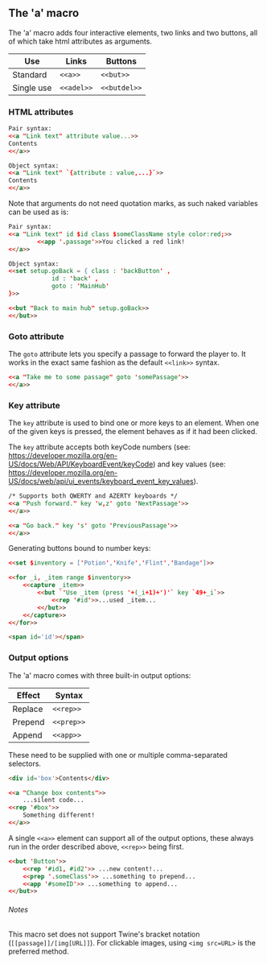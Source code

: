 ## The 'a' macro ##

The 'a' macro adds four interactive elements, two links and two buttons, all of which take html attributes as arguments.

| Use | Links | Buttons |
|------------|------------|------------|
| Standard | `<<a>>` | `<<but>>` |
| Single use | `<<adel>>` | `<<butdel>>` |

### HTML attributes ###

```html
Pair syntax:
<<a "Link text" attribute value...>>
Contents
<</a>>

Object syntax:
<<a "Link text" `{attribute : value,...}`>>
Contents
<</a>>
```

Note that arguments do not need quotation marks, as such naked variables can be used as is:

```html
Pair syntax:
<<a "Link text" id $id class $someClassName style color:red;>>
        <<app '.passage'>>You clicked a red link!
<</a>>

Object syntax:
<<set setup.goBack = { class : 'backButton' ,
			id : 'back' ,
			goto : 'MainHub'
}>>

<<but "Back to main hub" setup.goBack>>
<</but>>
```

### Goto attribute ###

The `goto` attribute lets you specify a passage to forward the player to. It works in the exact same fashion as the default `<<link>>` syntax.

```html
<<a "Take me to some passage" goto 'somePassage'>>
<</a>>
```

### Key attribute ###

The `key` attribute is used to bind one or more keys to an element. When one of the given keys is pressed, the element behaves as if it had been clicked.

The `key` attribute accepts both keyCode numbers (see: https://developer.mozilla.org/en-US/docs/Web/API/KeyboardEvent/keyCode) and key values (see: https://developer.mozilla.org/en-US/docs/web/api/ui_events/keyboard_event_key_values).

```html
/* Supports both QWERTY and AZERTY keyboards */
<<a "Push forward." key 'w,z' goto 'NextPassage'>>
<</a>>

<<a "Go back." key 's' goto 'PreviousPassage'>>
<</a>>
```

Generating buttons bound to number keys:

```html
<<set $inventory = ['Potion','Knife','Flint','Bandage']>>

<<for _i, _item range $inventory>>
	<<capture _item>>
		<<but `'Use _item (press '+(_i+1)+')'` key `49+_i`>>
			<<rep '#id'>>...used _item...
		<</but>>
	<</capture>>
<</for>>

<span id='id'></span>
```

### Output options ###

The 'a' macro comes with three built-in output options:

| Effect | Syntax |
|------------|------------|
| Replace | `<<rep>>` |
| Prepend | `<<prep>>`|
| Append | `<<app>>` |

These need to be supplied with one or multiple comma-separated selectors.

```html
<div id='box'>Contents</div>

<<a "Change box contents">>
	...silent code...
<<rep '#box'>>
	Something different!
<</a>>
```

A single `<<a>>` element can support all of the output options, these always run in the order described above, `<<rep>>` being first.

```html
<<but 'Button'>>
	<<rep '#id1, #id2'>> ...new content!...
	<<prep '.someClass'>> ...something to prepend...
	<<app '#someID'>> ...something to append...
<</but>>
```

###### Notes ######

This macro set does not support Twine's bracket notation (`[[passage]]/[img[URL]]`). For clickable images, using `<img src=URL>` is the preferred method.
